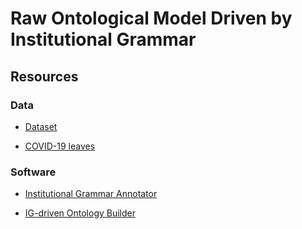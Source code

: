 # Raw Ontological Model Driven by Institutional Grammar

## Resources

### Data

*  [Dataset](https://github.com/institutional-grammar-pl/Raw-Ontological-Model-Driven-by-Institutional-Grammar/blob/main/COVID-19_Emergency_Paid_Sick_Leave_IG_dataset.xlsx)

*  [COVID-19 leaves](https://github.com/institutional-grammar-pl/Raw-Ontological-Model-Driven-by-Institutional-Grammar/blob/main/COVID-19_leaves_example_ontology.owl)


### Software
* [Institutional Grammar Annotator](https://github.com/institutional-grammar-pl/policydemic-annotator)

* [IG-driven Ontology Builder](https://github.com/institutional-grammar-pl/ig-ontology-builder)
